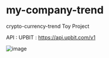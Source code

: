 # my-company-trend

crypto-currency-trend 
Toy Project

API : UPBIT : https://api.upbit.com/v1

![image](https://user-images.githubusercontent.com/55500077/147667176-11f31a58-a37d-4d9f-8e45-05c94ae7a158.png)
